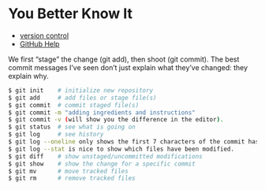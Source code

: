 # You Better Know It

- [version control](https://coderefinery.org/lessons/)
- [GitHub Help](https://help.github.com/en/github)

We first “stage” the change (git add), then shoot (git commit).
The best commit messages I’ve seen don’t just explain what they’ve changed: they explain why.

```bash
$ git init    # initialize new repository
$ git add     # add files or stage file(s)
$ git commit  # commit staged file(s)
$ git commit -m "adding ingredients and instructions"
$ git commit -v (will show you the difference in the editor).
$ git status  # see what is going on
$ git log     # see history
$ git log --oneline only shows the first 7 characters of the commit hash and is good to get an overview.
$ git log --stat is nice to show which files have been modified.
$ git diff    # show unstaged/uncommitted modifications
$ git show    # show the change for a specific commit
$ git mv      # move tracked files
$ git rm      # remove tracked files
```


